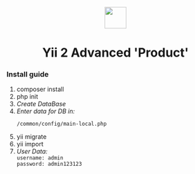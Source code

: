 <p align="center">
    <a href="https://github.com/yiisoft" target="_blank">
        <img src="https://avatars0.githubusercontent.com/u/993323" height="50px">
    </a>
    <h1 align="center">Yii 2 Advanced 'Product'</h1>
</p>


<h3>Install guide</h3>

<ol>
    <li>composer install</li>
    <li>php init</li>
    <li><i>Create DataBase</i></li>
    <li><i>Enter data for DB in:  </i></li>

```/common/config/main-local.php```
    <li>yii migrate</li>
    <li>yii import</li>
    <li><i>User Data:  </i></li>
```username: admin```<br>
```password: admin123123```
    
    
</ol>



